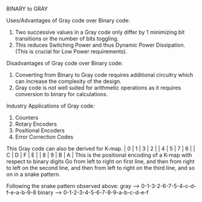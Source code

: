 BINARY to GRAY

Uses/Advantages of Gray code over Binary code: 
1. Two successive values in a Gray code only differ by 1 minimizing bit transitions or the number of bits toggling. 
2. This reduces Switching Power and thus Dynamic Power Dissipation. (This is crucial for Low Power requirements).


Disadvantages of Gray code over Binary code: 
1. Converting from Binary to Gray code requires additional circuitry which can increase the complexity of the design.
2. Gray code is not well suited for arithmetic operations as it requires conversion to binary for calculations.


Industry Applications of Gray code: 
1. Counters
2. Rotary Encoders
3. Positional Encoders
4. Error Correction Codes


This Gray code can also be derived for K-map.
|  0  |  1  |  3  |  2  | 
|  4  |  5  |  7  |  6  | 
|  C  |  D  |  F  |  E  | 
|  8  |  9  |  B  |  A  | 
This is the positional encoding of a K-map with respect to binary digits 
Go from left to right on first line,
and then from right to left on the second line, 
and then from left to right on the third line, 
and so on in a snake pattern.

Following the snake pattern observed above: 
gray   --> 0-1-3-2-6-7-5-4-c-d-f-e-a-b-9-8
binary --> 0-1-2-3-4-5-6-7-8-9-a-b-c-d-e-f
